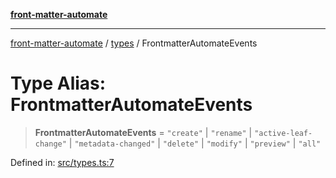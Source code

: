 [**front-matter-automate**](../../README.md)

***

[front-matter-automate](../../modules.md) / [types](../README.md) / FrontmatterAutomateEvents

# Type Alias: FrontmatterAutomateEvents

> **FrontmatterAutomateEvents** = `"create"` \| `"rename"` \| `"active-leaf-change"` \| `"metadata-changed"` \| `"delete"` \| `"modify"` \| `"preview"` \| `"all"`

Defined in: [src/types.ts:7](https://github.com/Christian-Me/folder-to-tags-plugin/blob/c4f3804089f2bfe27979efdfa349dd5a9da04cc5/src/types.ts#L7)
